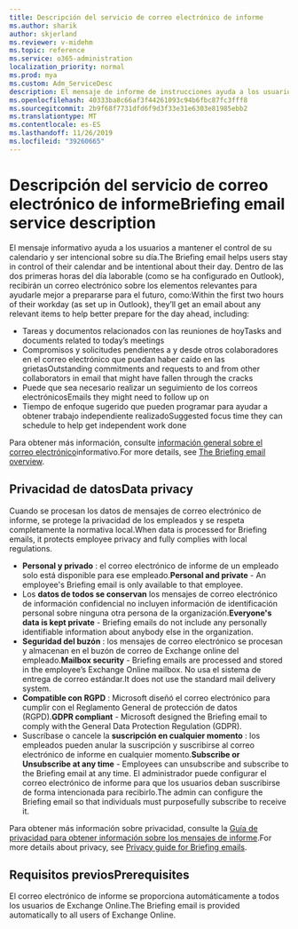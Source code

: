 ```yaml
---
title: Descripción del servicio de correo electrónico de informe
ms.author: sharik
author: skjerland
ms.reviewer: v-midehm
ms.topic: reference
ms.service: o365-administration
localization_priority: normal
ms.prod: mya
ms.custom: Adm_ServiceDesc
description: El mensaje de informe de instrucciones ayuda a los usuarios a aprovechar al máximo todos los días. Identifica las oportunidades en varios elementos y proporciona avisos puntuales.
ms.openlocfilehash: 40333ba8c66af3f44261093c94b6fbc87fc3fff8
ms.sourcegitcommit: 2b9f68f7731dfd6f9d3f33e31e6303e81985ebb2
ms.translationtype: MT
ms.contentlocale: es-ES
ms.lasthandoff: 11/26/2019
ms.locfileid: "39260665"
---
```

# <a name="briefing-email-service-description"></a><span data-ttu-id="6072a-104">Descripción del servicio de correo electrónico de informe</span><span class="sxs-lookup"><span data-stu-id="6072a-104">Briefing email service description</span></span>

<span data-ttu-id="6072a-105">El mensaje informativo ayuda a los usuarios a mantener el control de su calendario y ser intencional sobre su día.</span><span class="sxs-lookup"><span data-stu-id="6072a-105">The Briefing email helps users stay in control of their calendar and be intentional about their day.</span></span> <span data-ttu-id="6072a-106">Dentro de las dos primeras horas del día laborable (como se ha configurado en Outlook), recibirán un correo electrónico sobre los elementos relevantes para ayudarle mejor a prepararse para el futuro, como:</span><span class="sxs-lookup"><span data-stu-id="6072a-106">Within the first two hours of their workday (as set up in Outlook), they’ll get an email about any relevant items to help better prepare for the day ahead, including:</span></span>

* <span data-ttu-id="6072a-107">Tareas y documentos relacionados con las reuniones de hoy</span><span class="sxs-lookup"><span data-stu-id="6072a-107">Tasks and documents related to today’s meetings</span></span>
* <span data-ttu-id="6072a-108">Compromisos y solicitudes pendientes a y desde otros colaboradores en el correo electrónico que puedan haber caído en las grietas</span><span class="sxs-lookup"><span data-stu-id="6072a-108">Outstanding commitments and requests to and from other collaborators in email that might have fallen through the cracks</span></span>
* <span data-ttu-id="6072a-109">Puede que sea necesario realizar un seguimiento de los correos electrónicos</span><span class="sxs-lookup"><span data-stu-id="6072a-109">Emails they might need to follow up on</span></span>
* <span data-ttu-id="6072a-110">Tiempo de enfoque sugerido que pueden programar para ayudar a obtener trabajo independiente realizado</span><span class="sxs-lookup"><span data-stu-id="6072a-110">Suggested focus time they can schedule to help get independent work done</span></span>

<span data-ttu-id="6072a-111">Para obtener más información, consulte [información general sobre el correo electrónico](https://docs.microsoft.com/Briefing/be-overview)informativo.</span><span class="sxs-lookup"><span data-stu-id="6072a-111">For more details, see [The Briefing email overview](https://docs.microsoft.com/Briefing/be-overview).</span></span>

## <a name="data-privacy"></a><span data-ttu-id="6072a-112">Privacidad de datos</span><span class="sxs-lookup"><span data-stu-id="6072a-112">Data privacy</span></span>

<span data-ttu-id="6072a-113">Cuando se procesan los datos de mensajes de correo electrónico de informe, se protege la privacidad de los empleados y se respeta completamente la normativa local.</span><span class="sxs-lookup"><span data-stu-id="6072a-113">When data is processed for Briefing emails, it protects employee privacy and fully complies with local regulations.</span></span>

* <span data-ttu-id="6072a-114">**Personal y privado** : el correo electrónico de informe de un empleado solo está disponible para ese empleado.</span><span class="sxs-lookup"><span data-stu-id="6072a-114">**Personal and private** - An employee's Briefing email is only available to that employee.</span></span>
* <span data-ttu-id="6072a-115">Los **datos de todos se conservan** los mensajes de correo electrónico de información confidencial no incluyen información de identificación personal sobre ninguna otra persona de la organización.</span><span class="sxs-lookup"><span data-stu-id="6072a-115">**Everyone's data is kept private** - Briefing emails do not include any personally identifiable information about anybody else in the organization.</span></span>
* <span data-ttu-id="6072a-116">**Seguridad del buzón** : los mensajes de correo electrónico se procesan y almacenan en el buzón de correo de Exchange online del empleado.</span><span class="sxs-lookup"><span data-stu-id="6072a-116">**Mailbox security** - Briefing emails are processed and stored in the employee’s Exchange Online mailbox.</span></span> <span data-ttu-id="6072a-117">No usa el sistema de entrega de correo estándar.</span><span class="sxs-lookup"><span data-stu-id="6072a-117">It does not use the standard mail delivery system.</span></span>
* <span data-ttu-id="6072a-118">**Compatible con RGPD** : Microsoft diseñó el correo electrónico para cumplir con el Reglamento General de protección de datos (RGPD).</span><span class="sxs-lookup"><span data-stu-id="6072a-118">**GDPR compliant** - Microsoft designed the Briefing email to comply with the General Data Protection Regulation (GDPR).</span></span>
* <span data-ttu-id="6072a-119">Suscríbase o cancele la **suscripción en cualquier momento** : los empleados pueden anular la suscripción y suscribirse al correo electrónico de informe en cualquier momento.</span><span class="sxs-lookup"><span data-stu-id="6072a-119">**Subscribe or Unsubscribe at any time** - Employees can unsubscribe and subscribe to the Briefing email at any time.</span></span> <span data-ttu-id="6072a-120">El administrador puede configurar el correo electrónico de informe para que los usuarios deban suscribirse de forma intencionada para recibirlo.</span><span class="sxs-lookup"><span data-stu-id="6072a-120">The admin can configure the Briefing email so that individuals must purposefully subscribe to receive it.</span></span>

<span data-ttu-id="6072a-121">Para obtener más información sobre privacidad, consulte la [Guía de privacidad para obtener información sobre los mensajes de informe](https://docs.microsoft.com/Briefing/be-privacy).</span><span class="sxs-lookup"><span data-stu-id="6072a-121">For more details about privacy, see [Privacy guide for Briefing emails](https://docs.microsoft.com/Briefing/be-privacy).</span></span>

## <a name="prerequisites"></a><span data-ttu-id="6072a-122">Requisitos previos</span><span class="sxs-lookup"><span data-stu-id="6072a-122">Prerequisites</span></span>

<span data-ttu-id="6072a-123">El correo electrónico de informe se proporciona automáticamente a todos los usuarios de Exchange Online.</span><span class="sxs-lookup"><span data-stu-id="6072a-123">The Briefing email is provided automatically to all users of Exchange Online.</span></span>